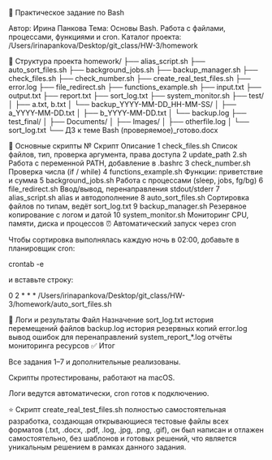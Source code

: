 🧩 Практическое задание по Bash

Автор: Ирина Панкова
Тема: Основы Bash. Работа с файлами, процессами, функциями и cron.
Каталог проекта: /Users/irinapankova/Desktop/git_class/HW-3/homework

📁 Структура проекта
homework/
├── alias_script.sh
├── auto_sort_files.sh
├── background_jobs.sh
├── backup_manager.sh
├── check_files.sh
├── check_number.sh
├── create_real_test_files.sh
├── error.log
├── file_redirect.sh
├── functions_example.sh
├── input.txt
├── output.txt
├── report.txt
├── sort_log.txt
├── system_monitor.sh
├── test/
│   ├── a.txt, b.txt
│   └── backup_YYYY-MM-DD_HH-MM-SS/
│       ├── a_YYYY-MM-DD.txt
│       ├── b_YYYY-MM-DD.txt
│       └── backup.log
├── test_final/
│   ├── Documents/
│   ├── Images/
│   ├── otherfile.log
│   └── sort_log.txt
└── ДЗ к теме Bash (проверяемое)_готово.docx

🧠 Основные скрипты
№	Скрипт	Описание
1	check_files.sh	Список файлов, тип, проверка аргумента, права доступа
2	update_path 2.sh	Работа с переменной PATH, добавление в .bashrc
3	check_number.sh	Проверка числа (if / while)
4	functions_example.sh	Функции: приветствие и сумма
5	background_jobs.sh	Работа с процессами (sleep, jobs, fg/bg)
6	file_redirect.sh	Ввод/вывод, перенаправления stdout/stderr
7	alias_script.sh	alias и автодополнение
8	auto_sort_files.sh	Сортировка файлов по типам, ведёт sort_log.txt
9	backup_manager.sh	Резервное копирование с логом и датой
10	system_monitor.sh	Мониторинг CPU, памяти, диска и процессов
⏰ Автоматический запуск через cron

Чтобы сортировка выполнялась каждую ночь в 02:00, добавьте в планировщик cron:

crontab -e


и вставьте строку:

0 2 * * * /Users/irinapankova/Desktop/git_class/HW-3/homework/auto_sort_files.sh

🧾 Логи и результаты
Файл	Назначение
sort_log.txt	история перемещений файлов
backup.log	история резервных копий
error.log	вывод ошибок для перенаправлений
system_report_*.log	отчёты мониторинга ресурсов
✅ Итог

Все задания 1–7 и дополнительные реализованы.

Скрипты протестированы, работают на macOS.

Логи ведутся автоматически, cron готов к подключению.

⭐ Скрипт create_real_test_files.sh полностью самостоятельная разработка, создающая открывающиеся тестовые файлы всех форматов (.txt, .docx, .pdf, .log, .jpg, .png, .gif), он был написан и отлажен самостоятельно,
без шаблонов и готовых решений,
что является уникальным решением в рамках данного задания.